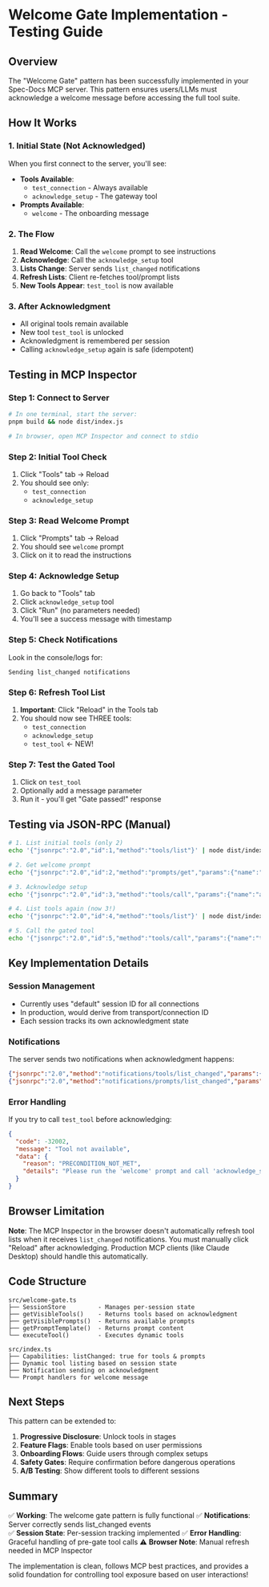 # Welcome Gate Implementation - Testing Guide

## Overview

The "Welcome Gate" pattern has been successfully implemented in your Spec-Docs MCP server. This pattern ensures users/LLMs must acknowledge a welcome message before accessing the full tool suite.

## How It Works

### 1. Initial State (Not Acknowledged)
When you first connect to the server, you'll see:
- **Tools Available**: 
  - `test_connection` - Always available
  - `acknowledge_setup` - The gateway tool
- **Prompts Available**:
  - `welcome` - The onboarding message

### 2. The Flow
1. **Read Welcome**: Call the `welcome` prompt to see instructions
2. **Acknowledge**: Call the `acknowledge_setup` tool 
3. **Lists Change**: Server sends `list_changed` notifications
4. **Refresh Lists**: Client re-fetches tool/prompt lists
5. **New Tools Appear**: `test_tool` is now available

### 3. After Acknowledgment
- All original tools remain available
- New tool `test_tool` is unlocked
- Acknowledgment is remembered per session
- Calling `acknowledge_setup` again is safe (idempotent)

## Testing in MCP Inspector

### Step 1: Connect to Server
```bash
# In one terminal, start the server:
pnpm build && node dist/index.js

# In browser, open MCP Inspector and connect to stdio
```

### Step 2: Initial Tool Check
1. Click "Tools" tab → Reload
2. You should see only:
   - `test_connection`
   - `acknowledge_setup`

### Step 3: Read Welcome Prompt
1. Click "Prompts" tab → Reload
2. You should see `welcome` prompt
3. Click on it to read the instructions

### Step 4: Acknowledge Setup
1. Go back to "Tools" tab
2. Click `acknowledge_setup` tool
3. Click "Run" (no parameters needed)
4. You'll see a success message with timestamp

### Step 5: Check Notifications
Look in the console/logs for:
```
Sending list_changed notifications
```

### Step 6: Refresh Tool List
1. **Important**: Click "Reload" in the Tools tab
2. You should now see THREE tools:
   - `test_connection`
   - `acknowledge_setup` 
   - `test_tool` ← NEW!

### Step 7: Test the Gated Tool
1. Click on `test_tool`
2. Optionally add a message parameter
3. Run it - you'll get "Gate passed!" response

## Testing via JSON-RPC (Manual)

```bash
# 1. List initial tools (only 2)
echo '{"jsonrpc":"2.0","id":1,"method":"tools/list"}' | node dist/index.js

# 2. Get welcome prompt
echo '{"jsonrpc":"2.0","id":2,"method":"prompts/get","params":{"name":"welcome"}}' | node dist/index.js

# 3. Acknowledge setup
echo '{"jsonrpc":"2.0","id":3,"method":"tools/call","params":{"name":"acknowledge_setup","arguments":{}}}' | node dist/index.js

# 4. List tools again (now 3!)
echo '{"jsonrpc":"2.0","id":4,"method":"tools/list"}' | node dist/index.js

# 5. Call the gated tool
echo '{"jsonrpc":"2.0","id":5,"method":"tools/call","params":{"name":"test_tool","arguments":{"message":"Hello!"}}}' | node dist/index.js
```

## Key Implementation Details

### Session Management
- Currently uses "default" session ID for all connections
- In production, would derive from transport/connection ID
- Each session tracks its own acknowledgment state

### Notifications
The server sends two notifications when acknowledgment happens:
```json
{"jsonrpc":"2.0","method":"notifications/tools/list_changed","params":{}}
{"jsonrpc":"2.0","method":"notifications/prompts/list_changed","params":{}}
```

### Error Handling
If you try to call `test_tool` before acknowledging:
```json
{
  "code": -32002,
  "message": "Tool not available",
  "data": {
    "reason": "PRECONDITION_NOT_MET",
    "details": "Please run the 'welcome' prompt and call 'acknowledge_setup' first"
  }
}
```

## Browser Limitation

**Note**: The MCP Inspector in the browser doesn't automatically refresh tool lists when it receives `list_changed` notifications. You must manually click "Reload" after acknowledging. Production MCP clients (like Claude Desktop) should handle this automatically.

## Code Structure

```
src/welcome-gate.ts
├── SessionStore         - Manages per-session state
├── getVisibleTools()    - Returns tools based on acknowledgment
├── getVisiblePrompts()  - Returns available prompts
├── getPromptTemplate()  - Returns prompt content
└── executeTool()        - Executes dynamic tools

src/index.ts
├── Capabilities: listChanged: true for tools & prompts
├── Dynamic tool listing based on session state
├── Notification sending on acknowledgment
└── Prompt handlers for welcome message
```

## Next Steps

This pattern can be extended to:
1. **Progressive Disclosure**: Unlock tools in stages
2. **Feature Flags**: Enable tools based on user permissions
3. **Onboarding Flows**: Guide users through complex setups
4. **Safety Gates**: Require confirmation before dangerous operations
5. **A/B Testing**: Show different tools to different sessions

## Summary

✅ **Working**: The welcome gate pattern is fully functional
✅ **Notifications**: Server correctly sends list_changed events  
✅ **Session State**: Per-session tracking implemented
✅ **Error Handling**: Graceful handling of pre-gate tool calls
⚠️ **Browser Note**: Manual refresh needed in MCP Inspector

The implementation is clean, follows MCP best practices, and provides a solid foundation for controlling tool exposure based on user interactions!